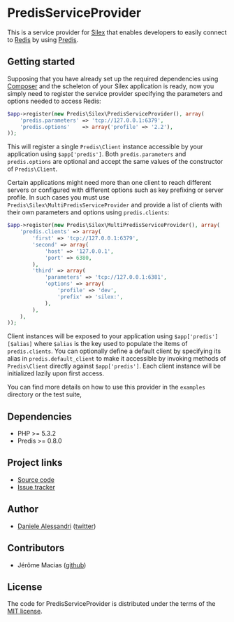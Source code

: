 # PredisServiceProvider #

This is a service provider for [Silex](http://silex-project.org) that enables developers to easily connect
to [Redis](http://redis.io) by using [Predis](http://github.com/nrk/predis).


## Getting started ##

Supposing that you have already set up the required dependencies using [Composer](http://packagist.org/about-composer)
and the scheleton of your Silex application is ready, now you simply need to register the service provider
specifying the parameters and options needed to access Redis:

```php
$app->register(new Predis\Silex\PredisServiceProvider(), array(
    'predis.parameters' => 'tcp://127.0.0.1:6379',
    'predis.options'    => array('profile' => '2.2'),
));
```

This will register a single `Predis\Client` instance accessible by your application using `$app['predis']`.
Both `predis.parameters` and `predis.options` are optional and accept the same values of the constructor
of `Predis\Client`.

Certain applications might need more than one client to reach different servers or configured with different
options such as key prefixing or server profile. In such cases you must use `Predis\Silex\MultiPredisServiceProvider`
and provide a list of clients with their own parameters and options using `predis.clients`:

```php
$app->register(new Predis\Silex\MultiPredisServiceProvider(), array(
    'predis.clients' => array(
        'first' => 'tcp://127.0.0.1:6379',
        'second' => array(
            'host' => '127.0.0.1',
            'port' => 6380,
        ),
        'third' => array(
            'parameters' => 'tcp://127.0.0.1:6381',
            'options' => array(
                'profile' => 'dev',
                'prefix' => 'silex:',
            ),
        ),
    ),
));
```

Client instances will be exposed to your application using `$app['predis'][$alias]` where `$alias` is the key
used to populate the items of `predis.clients`. You can optionally define a default client by specifying its
alias in `predis.default_client` to make it accessible by invoking methods of `Predis\Client` directly  against
`$app['predis']`. Each client instance will be initialized lazily upon first access.

You can find more details on how to use this provider in the `examples` directory or the test suite,


## Dependencies ##

- PHP >= 5.3.2
- Predis >= 0.8.0


## Project links ##
- [Source code](http://github.com/nrk/PredisServiceProvider)
- [Issue tracker](http://github.com/nrk/PredisServiceProvider/issues)


## Author ##

- [Daniele Alessandri](mailto:suppakilla@gmail.com) ([twitter](http://twitter.com/JoL1hAHN))


## Contributors ##

- Jérôme Macias ([github](http://github.com/jeromemacias))


## License ##

The code for PredisServiceProvider is distributed under the terms of the [MIT license](LICENSE).
